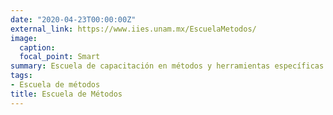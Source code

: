 ```yaml
---
date: "2020-04-23T00:00:00Z"
external_link: https://www.iies.unam.mx/EscuelaMetodos/
image:
  caption: 
  focal_point: Smart
summary: Escuela de capacitación en métodos y herramientas específicas. Con énfasis en herramientas de acceso libre. `external_link`.
tags:
- Escuela de métodos
title: Escuela de Métodos
---
```


